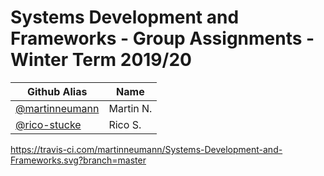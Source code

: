 # Systems Development and Frameworks - Group Assignments - Winter Term 2019/20

| Github Alias                                         | Name         |
| ---------------------------------------------------- | ------------ |
| [@martinneumann](https://github.com/martinneumann)   | Martin N.    |
| [@rico-stucke](https://github.com/rico-stucke)   | Rico S.    |



https://travis-ci.com/martinneumann/Systems-Development-and-Frameworks.svg?branch=master
